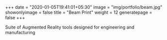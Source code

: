 +++
date = "2020-01-05T19:41:01+05:30"
image = "img/portfolio/beam.jpg"
showonlyimage = false
title = "Beam Print"
weight = 12
generatepage = false
+++

Suite of Augmented Reality tools designed for engineering and manufacturing

